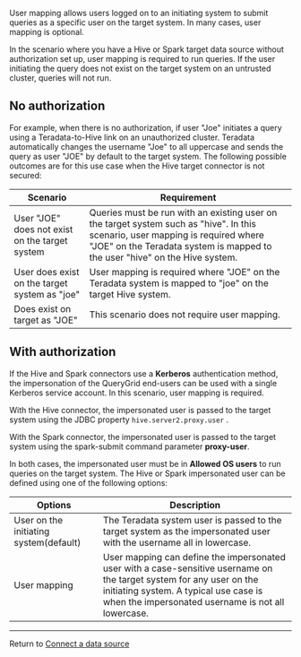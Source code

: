 User mapping allows users logged on to an initiating system to submit queries as a specific user on the target system. In many cases, user mapping is optional.

In the scenario where you have a Hive or Spark target data source without authorization set up, user mapping is required to run queries. If the user initiating the query does not exist on the target system on an untrusted cluster, queries will not run.

## No authorization


For example, when there is no authorization, if user "Joe" initiates a query using a Teradata-to-Hive link on an unauthorized cluster. Teradata automatically changes the username "Joe" to all uppercase and sends the query as user "JOE" by default to the target system. The following possible outcomes are for this use case when the Hive target connector is not secured:

|Scenario|Requirement|
|---------|------------|
|User "JOE" does not exist on the target system|Queries must be run with an existing user on the target system such as "hive". In this scenario, user mapping is required where "JOE" on the Teradata system is mapped to the user "hive" on the Hive system.|
|User does exist on the target system as "joe"|User mapping is required where "JOE" on the Teradata system is mapped to "joe" on the target Hive system.|
|Does exist on target as "JOE"|This scenario does not require user mapping.|

## With authorization


If the Hive and Spark connectors use a **Kerberos** authentication method, the impersonation of the QueryGrid end-users can be used with a single Kerberos service account. In this scenario, user mapping is required.

With the Hive connector, the impersonated user is passed to the target system using the JDBC property 
    `
    hive.server2.proxy.user
    `
  .

With the Spark connector, the impersonated user is passed to the target system using the spark-submit command parameter **proxy-user**.

In both cases, the impersonated user must be in **Allowed OS users** to run queries on the target system. The Hive or Spark impersonated user can be defined using one of the following options:

|Options|Description|
|--------|------------|
|User on the initiating system(default)|The Teradata system user is passed to the target system as the impersonated user with the username all in lowercase.|
|User mapping|User mapping can define the impersonated user with a case-sensitive username on the target system for any user on the initiating system. A typical use case is when the impersonated username is not all lowercase.|

---

Return to [Connect a data source](znp1640282079399.md)

